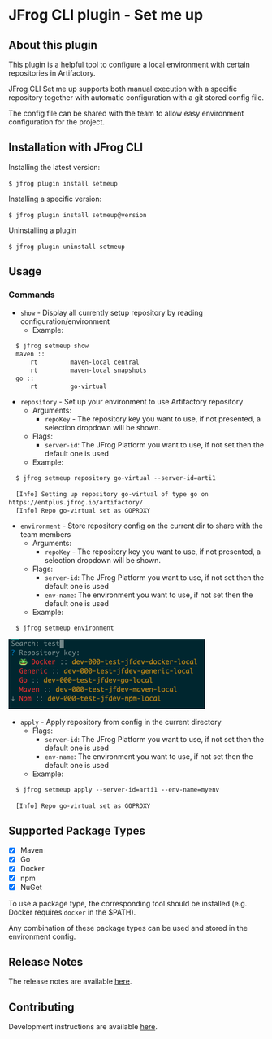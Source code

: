 # JFrog CLI plugin - Set me up
## About this plugin
This plugin is a helpful tool to configure a local environment with certain repositories in Artifactory.

JFrog CLI Set me up supports both manual execution with a specific repository together with automatic 
configuration with a git stored config file. 

The config file can be shared with the team to allow easy environment configuration for the project. 

## Installation with JFrog CLI
Installing the latest version:

`$ jfrog plugin install setmeup`

Installing a specific version:

`$ jfrog plugin install setmeup@version`

Uninstalling a plugin

`$ jfrog plugin uninstall setmeup`

## Usage
### Commands
* `show` - Display all currently setup repository by reading configuration/environment
    - Example:
```
  $ jfrog setmeup show
  maven ::
	  rt         maven-local central
	  rt         maven-local snapshots
  go ::
	  rt         go-virtual
```

* `repository` - Set up your environment to use Artifactory repository
    - Arguments:
        - `repoKey` - The repository key you want to use, if not presented, a selection dropdown will be shown.
    - Flags:
        - `server-id`: The JFrog Platform you want to use, if not set then the default one is used
    - Example:
```
  $ jfrog setmeup repository go-virtual --server-id=arti1
  
  [Info] Setting up repository go-virtual of type go on https://entplus.jfrog.io/artifactory/
  [Info] Repo go-virtual set as GOPROXY
```

* `environment` - Store repository config on the current dir to share with the team members
    - Arguments:
        - `repoKey` - The repository key you want to use, if not presented, a selection dropdown will be shown. 
    - Flags:
        - `server-id`: The JFrog Platform you want to use, if not set then the default one is used
        - `env-name`: The environment you want to use, if not set then the default one is used
    - Example:
```
  $ jfrog setmeup environment
```
![repository selection](./assets/images/repo-search.png)

* `apply` - Apply repository from config in the current directory
    - Flags:
        - `server-id`: The JFrog Platform you want to use, if not set then the default one is used
        - `env-name`: The environment you want to use, if not set then the default one is used
    - Example:
```
  $ jfrog setmeup apply --server-id=arti1 --env-name=myenv
  
  [Info] Repo go-virtual set as GOPROXY
```

## Supported Package Types
-  [x] Maven
-  [x] Go
-  [x] Docker
-  [x] npm
-  [x] NuGet

To use a package type, the corresponding tool should be installed (e.g. Docker requires `docker` in the $PATH). 

Any combination of these package types can be used and stored in the environment config. 

## Release Notes
The release notes are available [here](RELEASE.md).

## Contributing
Development instructions are available [here](CONTRIBUTING.md).

